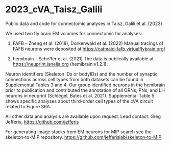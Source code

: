 # 2023_cVA_Taisz_Galili
Public data and code for connectomic analyses in Taisz, Galili et al. (2023)

We used two fly brain EM volumes for connectomic for analyses:
1. FAFB – Zheng et al. (2018), Dorkenwald et al. (2022)
Manual tracings of FAFB neurons were deposited at https://catmaid-fafb.virtualflybrain.org/

2. hemibrain – Scheffer et al. (2021)
The data is publically available at https://neuprint.janelia.org (hemibrain:v1.2.1).

Neuron identifiers (Skeleton IDs or bodyIDs) and the number of synaptic connections across cell types from both datasets can be found in Supplemental Tables 3 and 4. Our group identified neurons in the hemibrain prior to publication and contributed the annotation of all ORNs, PNs, and LH neurons in neuprint (Schlegel, Bates et al. 2021).
Supplemental Table 5 shows specific analyses about third-order cell types of the cVA circuit related to Figure S6A.

All other data and analysis are available upon request. Lead contact: Greg Jefferis, https://github.com/jefferis

For generating image stacks from EM neurons for MIP search see the skeleton-to-MIP repository.
https://github.com/jefferislab/skeleton-to-MIP
